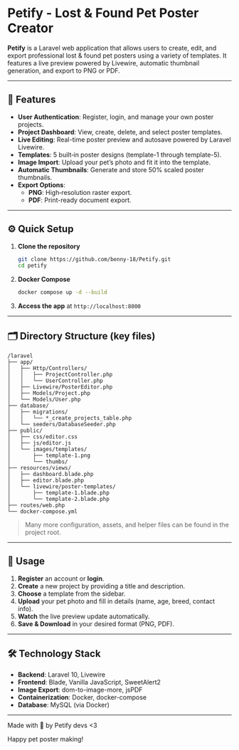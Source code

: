 # Petify - Lost & Found Pet Poster Creator

**Petify** is a Laravel web application that allows users to create, edit, and export professional lost & found pet posters using a variety of templates. It features a live preview powered by Livewire, automatic thumbnail generation, and export to PNG or PDF.

---

## 🚀 Features

- **User Authentication**: Register, login, and manage your own poster projects.
- **Project Dashboard**: View, create, delete, and select poster templates.
- **Live Editing**: Real-time poster preview and autosave powered by Laravel Livewire.
- **Templates**: 5 built‑in poster designs (template-1 through template-5).
- **Image Import**: Upload your pet’s photo and fit it into the template.
- **Automatic Thumbnails**: Generate and store 50% scaled poster thumbnails.
- **Export Options**:
    - **PNG**: High‑resolution raster export.
    - **PDF**: Print-ready document export.
    

---

## ⚙️ Quick Setup

1. **Clone the repository**
    
    ```bash
    git clone https://github.com/benny-18/Petify.git
    cd petify
    
    ```
    
2. **Docker Compose**
    
    ```bash
    docker compose up -d --build
    
    ```
    
3. **Access the app** at `http://localhost:8000`

---

## 🗂️ Directory Structure (key files)

```
/laravel
├── app/
│   ├── Http/Controllers/
│   │   ├── ProjectController.php
│   │   └── UserController.php
│   ├── Livewire/PosterEditor.php
│   ├── Models/Project.php
│   └── Models/User.php
├── database/
│   ├── migrations/
│   │   └── *_create_projects_table.php
│   └── seeders/DatabaseSeeder.php
├── public/
│   ├── css/editor.css
│   ├── js/editor.js
│   └── images/templates/
│       ├── template-1.png
│       └── thumbs/
├── resources/views/
│   ├── dashboard.blade.php
│   ├── editor.blade.php
│   └── livewire/poster-templates/
│       ├── template-1.blade.php
│       └── template-2.blade.php
├── routes/web.php
└── docker-compose.yml

```

> Many more configuration, assets, and helper files can be found in the project root.
> 

---

## 🔧 Usage

1. **Register** an account or **login**.
2. **Create** a new project by providing a title and description.
3. **Choose** a template from the sidebar.
4. **Upload** your pet photo and fill in details (name, age, breed, contact info).
5. **Watch** the live preview update automatically.
6. **Save & Download** in your desired format (PNG, PDF).

---

## 🛠️ Technology Stack

- **Backend**: Laravel 10, Livewire
- **Frontend**: Blade, Vanilla JavaScript, SweetAlert2
- **Image Export**: dom-to-image-more, jsPDF
- **Containerization**: Docker, docker-compose
- **Database**: MySQL (via Docker)

---

Made with 💛 by Petify devs <3

Happy pet poster making!
